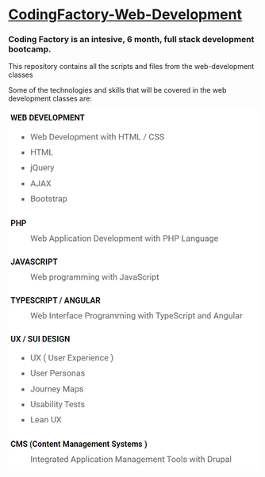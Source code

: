 <h1><a href="https://codingfactory.aueb.gr/">CodingFactory-Web-Development</a></h1>

<h3>Coding Factory is an intesive, 6 month, full stack development bootcamp.</h3>

<p>This repository contains all the scripts and files from the web-development classes</p>

<p>Some of the technologies and skills that will be covered in the web development classes are: </p>

<img src="./images/CodingFactoryWebDevelopment.png">


